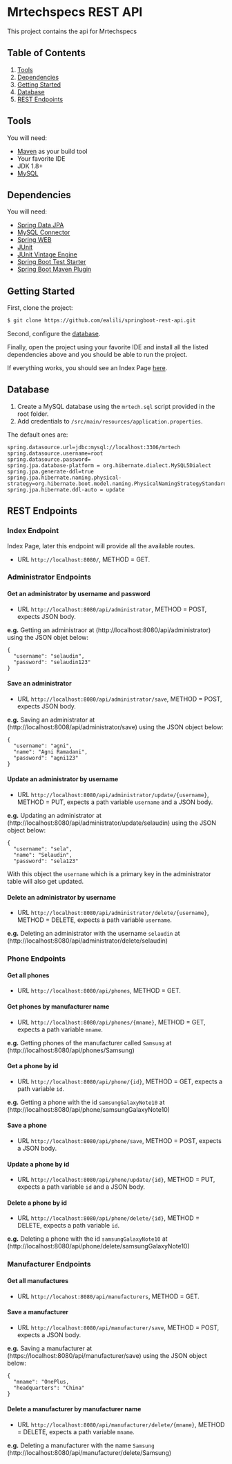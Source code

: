 # Mrtechspecs REST API

This project contains the api for Mrtechspecs


## Table of Contents

1. [Tools](#tools)
1. [Dependencies](#dependencies)
1. [Getting Started](#getting-started)
1. [Database](#database)
1. [REST Endpoints](#rest-endpoints)

## Tools 

You will need:

* [Maven](https://maven.apache.org/) as your build tool
* Your favorite IDE
* JDK 1.8+
* [MySQL](https://www.mysql.com/)

## Dependencies

You will need:

* [Spring Data JPA](https://mvnrepository.com/artifact/org.springframework.boot/spring-boot-starter-data-jpa)
* [MySQL Connector](https://mvnrepository.com/artifact/mysql/mysql-connector-java)
* [Spring WEB](https://mvnrepository.com/artifact/org.springframework/spring-web)
* [JUnit](https://mvnrepository.com/artifact/junit/junit)
* [JUnit Vintage Engine](https://mvnrepository.com/artifact/org.junit.vintage/junit-vintage-engine)
* [Spring Boot Test Starter](https://mvnrepository.com/artifact/org.springframework.boot/spring-boot-starter-test)
* [Spring Boot Maven Plugin](https://mvnrepository.com/artifact/org.springframework.boot/spring-boot-maven-plugin)


## Getting Started

First, clone the project:

```bash
$ git clone https://github.com/ealili/springboot-rest-api.git
```

Second, configure the [database](#database).

Finally, open the project using your favorite IDE and install all the listed dependencies above and you should be able to run the project.

If everything works, you should see an Index Page [here](http://127.0.0.1:8080/).

## Database

1. Create a MySQL database using the `mrtech.sql` script provided in the root folder.
1. Add credentials to `/src/main/resources/application.properties`.

The default ones are:

``` 
spring.datasource.url=jdbc:mysql://localhost:3306/mrtech
spring.datasource.username=root
spring.datasource.password=
spring.jpa.database-platform = org.hibernate.dialect.MySQL5Dialect
spring.jpa.generate-ddl=true
spring.jpa.hibernate.naming.physical-strategy=org.hibernate.boot.model.naming.PhysicalNamingStrategyStandardImpl
spring.jpa.hibernate.ddl-auto = update
```

## REST Endpoints

### Index Endpoint

Index Page, later this endpoint will provide all the available routes.

* URL `http://localhost:8080/`, METHOD = GET.

### Administrator Endpoints

#### Get an administrator by username and password 

* URL `http://localhost:8080/api/administrator`, METHOD = POST, expects JSON body.

**e.g.** Getting an administraor at (http://localhost:8080/api/administrator) using the JSON objet below:

```
{
  "username": "selaudin",
  "password": "selaudin123"
}
```

#### Save an administrator 

* URL `http://localhost:8080/api/administrator/save`, METHOD = POST, expects JSON body.

**e.g.** Saving an administrator at (http://localhost:8008/api/administrator/save) using the JSON object below:

```
{
  "username": "agni",
  "name": "Agni Ramadani",
  "password": "agni123"
}
```

#### Update an administrator by username

* URL `http://localhost:8080/api/administrator/update/{username}`, METHOD = PUT, expects a path variable `username` and a JSON body.

**e.g.** Updating an administrator at (http://localhost:8080/api/administrator/update/selaudin) using the JSON object below:

```
{
  "username": "sela",
  "name": "Selaudin",
  "password": "sela123"
```

With this object the `username` which is a primary key in the administrator table will also get updated.

#### Delete an administrator by username

* URL `http://localhost:8080/api/administrator/delete/{username}`, METHOD = DELETE, expects a path variable `username`.

**e.g.** Deleting an administrator with the username `selaudin` at (http://localhost:8080/api/administrator/delete/selaudin)

### Phone Endpoints

#### Get all phones

* URL `http://localhost:8080/api/phones`, METHOD = GET.

#### Get phones by manufacturer name

* URL `http://localhost:8080/api/phones/{mname}`, METHOD = GET, expects a path variable `mname`.

**e.g.** Getting phones of the manufacturer called `Samsung` at (http://localhost:8080/api/phones/Samsung)

#### Get a phone by id

* URL `http://localhost:8080/api/phone/{id}`, METHOD = GET, expects a path variable `id`.

**e.g.** Getting a phone with the id `samsungGalaxyNote10` at (http://localhost:8080/api/phone/samsungGalaxyNote10)

#### Save a phone

* URL `http://localhost:8080/api/phone/save`, METHOD = POST, expects a JSON body.

#### Update a phone by id

* URL `http://localhost:8080/api/phone/update/{id}`, METHOD = PUT, expects a path variable `id` and a JSON body.

#### Delete a phone by id

* URL `http://localhost:8080/api/phone/delete/{id}`, METHOD = DELETE, expects a path variable `id`.

**e.g.** Deleting a phone with the id `samsungGalaxyNote10` at (http://localhost:8080/api/phone/delete/samsungGalaxyNote10)

### Manufacturer Endpoints

#### Get all manufactures

* URL `http://locahost:8080/api/manufacturers`, METHOD = GET.

#### Save a manufacturer

* URL `http://localhost:8080/api/manufacturer/save`, METHOD = POST, expects a JSON body.

**e.g.** Saving a manufacturer at (https://localhost:8080/api/manufacturer/save) using the JSON object below:

```
{
  "mname": "OnePlus,
  "headquarters": "China"
}
```

#### Delete a manufacturer by manufacturer name

* URL `http://localhost:8080/api/manufacturer/delete/{mname}`, METHOD = DELETE, expects a path variable `mname`.

**e.g.** Deleting a manufacturer with the name `Samsung` (http://localhost:8080/api/manufacturer/delete/Samsung)





